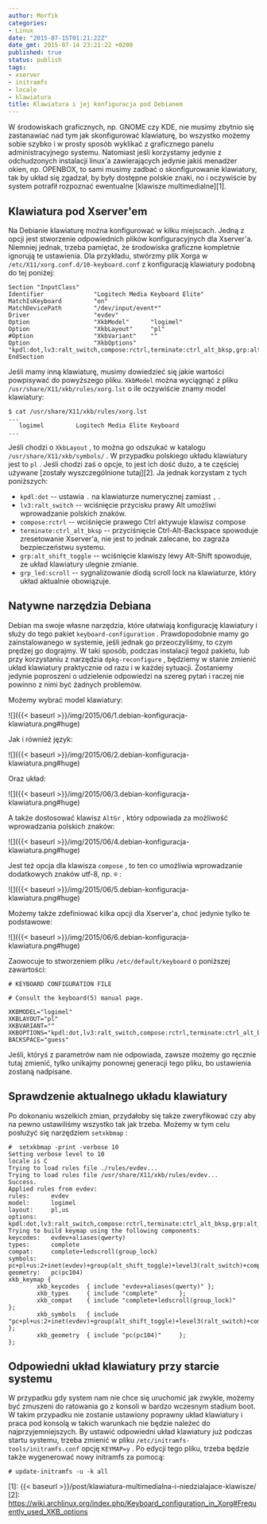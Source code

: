 ```yaml
---
author: Morfik
categories:
- Linux
date: "2015-07-15T01:21:22Z"
date_gmt: 2015-07-14 23:21:22 +0200
published: true
status: publish
tags:
- xserver
- initramfs
- locale
- klawiatura
title: Klawiatura i jej konfiguracja pod Debianem
---
```


W środowiskach graficznych, np. GNOME czy KDE, nie musimy zbytnio się zastanawiać nad tym jak
skonfigurować klawiaturę, bo wszystko możemy sobie szybko i w prosty sposób wyklikać z graficznego
panelu administracyjnego systemu. Natomiast jeśli korzystamy jedynie z odchudzonych instalacji
linux'a zawierających jedynie jakiś menadżer okien, np. OPENBOX, to sami musimy zadbać o
skonfigurowanie klawiatury, tak by układ się zgadzał, by były dostępne polskie znaki, no i
oczywiście by system potrafił rozpoznać ewentualne [klawisze multimedialne][1].

<!--more-->
## Klawiatura pod Xserver'em

Na Debianie klawiaturę można konfigurować w kilku miejscach. Jedną z opcji jest stworzenie
odpowiednich plików konfiguracyjnych dla Xserver'a. Niemniej jednak, trzeba pamiętać, że środowiska
graficzne kompletnie ignorują te ustawienia. Dla przykładu, stwórzmy plik Xorga w
`/etc/X11/xorg.conf.d/10-keyboard.conf` z konfiguracją klawiatury podobną do tej poniżej:

    Section "InputClass"
    Identifier              "Logitech Media Keyboard Elite"
    MatchIsKeyboard         "on"
    MatchDevicePath         "/dev/input/event*"
    Driver                  "evdev"
    Option                  "XkbModel"      "logimel"
    Option                  "XkbLayout"     "pl"
    #Option                 "XkbVariant"    ""
    Option                  "XkbOptions"    "kpdl:dot,lv3:ralt_switch,compose:rctrl,terminate:ctrl_alt_bksp,grp:alt_shift_toggle,grp_led:scroll"
    EndSection

Jeśli mamy inną klawiaturę, musimy dowiedzieć się jakie wartości powpisywać do powyższego pliku.
`XkbModel` można wyciągnąć z pliku `/usr/share/X11/xkb/rules/xorg.lst` o ile oczywiście znamy model
klawiatury:

    $ cat /usr/share/X11/xkb/rules/xorg.lst
    ...
       logimel         Logitech Media Elite Keyboard
    ...

Jeśli chodzi o `XkbLayout` , to można go odszukać w katalogu `/usr/share/X11/xkb/symbols/` . W
przypadku polskiego układu klawiatury jest to `pl` . Jeśli chodzi zaś o opcje, to jest ich dość
dużo, a te częściej używane [zostały wyszczególnione tutaj][2]. Ja jednak korzystam z tych
poniższych:

  - `kpdl:dot` -- ustawia `.` na klawiaturze numerycznej zamiast `,` .
  - `lv3:ralt_switch` -- wciśnięcie przycisku prawy Alt umożliwi wprowadzanie polskich znaków.
  - `compose:rctrl` -- wciśnięcie prawego Ctrl aktywuje klawisz compose
  - `terminate:ctrl_alt_bksp` -- przyciśnięcie Ctrl-Alt-Backspace spowoduje zresetowanie Xserver'a,
    nie jest to jednak zalecane, bo zagraża bezpieczeństwu systemu.
  - `grp:alt_shift_toggle` -- wciśnięcie klawiszy lewy Alt-Shift spowoduje, ze układ klawiatury
    ulegnie zmianie.
  - `grp_led:scroll` -- sygnalizowanie diodą scroll lock na klawiaturze, który układ aktualnie
    obowiązuje.

## Natywne narzędzia Debiana

Debian ma swoje własne narzędzia, które ułatwiają konfigurację klawiatury i służy do tego pakiet
`keyboard-configuration` . Prawdopodobnie mamy go zainstalowanego w systemie, jeśli jednak go
przeoczyliśmy, to czym prędzej go dograjmy. W taki sposób, podczas instalacji tegoż pakietu, lub
przy korzystaniu z narzędzia `dpkg-reconfigure` , będziemy w stanie zmienić układ klawiatury
praktycznie od razu i w każdej sytuacji. Zostaniemy jedynie poproszeni o udzielenie odpowiedzi na
szereg pytań i raczej nie powinno z nimi być żadnych problemów.

Możemy wybrać model klawiatury:

![]({{< baseurl >}}/img/2015/06/1.debian-konfiguracja-klawiatura.png#huge)

Jak i również język:

![]({{< baseurl >}}/img/2015/06/2.debian-konfiguracja-klawiatura.png#huge)

Oraz układ:

![]({{< baseurl >}}/img/2015/06/3.debian-konfiguracja-klawiatura.png#huge)

A także dostosować klawisz `AltGr` , który odpowiada za możliwość wprowadzania polskich znaków:

![]({{< baseurl >}}/img/2015/06/4.debian-konfiguracja-klawiatura.png#huge)

Jest też opcja dla klawisza `compose` , to ten co umożliwia wprowadzanie dodatkowych znaków utf-8,
np. `®` :

![]({{< baseurl >}}/img/2015/06/5.debian-konfiguracja-klawiatura.png#huge)

Możemy także zdefiniować kilka opcji dla Xserver'a, choć jedynie tylko te podstawowe:

![]({{< baseurl >}}/img/2015/06/6.debian-konfiguracja-klawiatura.png#huge)

Zaowocuje to stworzeniem pliku `/etc/default/keyboard` o poniższej zawartości:

    # KEYBOARD CONFIGURATION FILE

    # Consult the keyboard(5) manual page.

    XKBMODEL="logimel"
    XKBLAYOUT="pl"
    XKBVARIANT=""
    XKBOPTIONS="kpdl:dot,lv3:ralt_switch,compose:rctrl,terminate:ctrl_alt_bksp,grp:alt_shift_toggle,grp_led:scroll"
    BACKSPACE="guess"

Jeśli, któryś z parametrów nam nie odpowiada, zawsze możemy go ręcznie tutaj zmienić, tylko unikajmy
ponownej generacji tego pliku, bo ustawienia zostaną nadpisane.

## Sprawdzenie aktualnego układu klawiatury

Po dokonaniu wszelkich zmian, przydałoby się także zweryfikować czy aby na pewno ustawiliśmy
wszystko tak jak trzeba. Możemy w tym celu posłużyć się narzędziem `setxkbmap` :

    #  setxkbmap -print -verbose 10
    Setting verbose level to 10
    locale is C
    Trying to load rules file ./rules/evdev...
    Trying to load rules file /usr/share/X11/xkb/rules/evdev...
    Success.
    Applied rules from evdev:
    rules:      evdev
    model:      logimel
    layout:     pl,us
    options:    kpdl:dot,lv3:ralt_switch,compose:rctrl,terminate:ctrl_alt_bksp,grp:alt_shift_toggle,grp_led:scroll
    Trying to build keymap using the following components:
    keycodes:   evdev+aliases(qwerty)
    types:      complete
    compat:     complete+ledscroll(group_lock)
    symbols:    pc+pl+us:2+inet(evdev)+group(alt_shift_toggle)+level3(ralt_switch)+compose(rctrl)+kpdl(dot)+terminate(ctrl_alt_bksp)
    geometry:   pc(pc104)
    xkb_keymap {
            xkb_keycodes  { include "evdev+aliases(qwerty)" };
            xkb_types     { include "complete"      };
            xkb_compat    { include "complete+ledscroll(group_lock)"        };
            xkb_symbols   { include "pc+pl+us:2+inet(evdev)+group(alt_shift_toggle)+level3(ralt_switch)+compose(rctrl)+kpdl(dot)+terminate(ctrl_alt_bksp)"  };
            xkb_geometry  { include "pc(pc104)"     };
    };

## Odpowiedni układ klawiatury przy starcie systemu

W przypadku gdy system nam nie chce się uruchomić jak zwykle, możemy być zmuszeni do ratowania go z
konsoli w bardzo wczesnym stadium boot. W takim przypadku nie zostanie ustawiony poprawny układ
klawiatury i praca pod konsolą w takich warunkach nie będzie należeć do najprzyjemniejszych. By
ustawić odpowiedni układ klawiatury już podczas startu systemu, trzeba zmienić w pliku
`/etc/initramfs-tools/initramfs.conf` opcję `KEYMAP=y` . Po edycji tego pliku, trzeba będzie także
wygenerować nowy initramfs za pomocą:

    # update-initramfs -u -k all


[1]: {{< baseurl >}}/post/klawiatura-multimedialna-i-niedzialajace-klawisze/
[2]: https://wiki.archlinux.org/index.php/Keyboard_configuration_in_Xorg#Frequently_used_XKB_options
